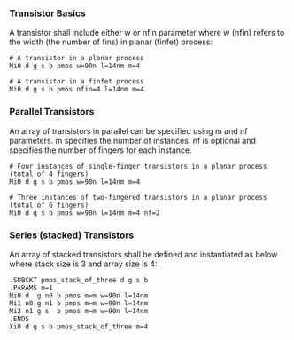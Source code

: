 
### Transistor Basics
A transistor shall include either w or nfin parameter where w (nfin) refers to the width (the number of fins) in planar (finfet) process:
```
# A transistor in a planar process
Mi0 d g s b pmos w=90n l=14nm m=4
```
```
# A transistor in a finfet process
Mi0 d g s b pmos nfin=4 l=14nm m=4
```

### Parallel Transistors
An array of transistors in parallel can be specified using m and nf parameters. m specifies the number of instances. nf is optional and specifies the number of fingers for each instance.
```
# Four instances of single-finger transistors in a planar process (total of 4 fingers)
Mi0 d g s b pmos w=90n l=14nm m=4
```
```
# Three instances of two-fingered transistors in a planar process (total of 6 fingers)
Mi0 d g s b pmos w=90n l=14nm m=4 nf=2
```

### Series (stacked) Transistors
An array of stacked transistors shall be defined and instantiated as below where stack size is 3 and array size is 4: 
```
.SUBCKT pmos_stack_of_three d g s b
.PARAMS m=1
Mi0 d  g n0 b pmos m=m w=90n l=14nm
Mi1 n0 g n1 b pmos m=m w=90n l=14nm
Mi2 n1 g s  b pmos m=m w=90n l=14nm
.ENDS
Xi0 d g s b pmos_stack_of_three m=4
```
